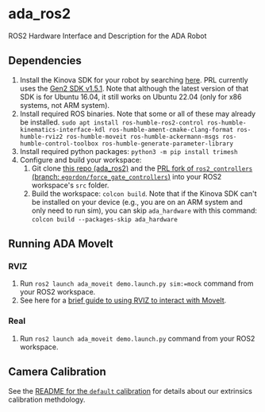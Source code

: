 # ada_ros2
ROS2 Hardware Interface and Description for the ADA Robot

## Dependencies
1. Install the Kinova SDK for your robot by searching [here](https://www.kinovarobotics.com/resources?r=79301&s). PRL currently uses the [Gen2 SDK v1.5.1](https://drive.google.com/file/d/1UEQAow0XLcVcPCeQfHK9ERBihOCclkJ9/view). Note that although the latest version of that SDK is for Ubuntu 16.04, it still works on Ubuntu 22.04 (only for x86 systems, not ARM system).
2. Install required ROS binaries. Note that some or all of these may already be installed. `sudo apt install ros-humble-ros2-control ros-humble-kinematics-interface-kdl ros-humble-ament-cmake-clang-format ros-humble-rviz2 ros-humble-moveit ros-humble-ackermann-msgs ros-humble-control-toolbox ros-humble-generate-parameter-library`
3. Install required python packages: `python3 -m pip install trimesh`
4. Configure and build your workspace:
    1. Git clone [this repo (ada_ros2)](https://github.com/personalrobotics/ada_ros2) and the [PRL fork of `ros2_controllers` (branch: `egordon/force_gate_controllers`)](https://github.com/personalrobotics/ros2_controllers/tree/egordon/force_gate_controllers) into your ROS2 workspace's `src` folder.
    2. Build the workspace: `colcon build`. Note that if the Kinova SDK can't be installed on your device (e.g., you are on an ARM system and only need to run sim), you can skip `ada_hardware` with this command: `colcon build --packages-skip ada_hardware`

## Running ADA MoveIt
### RVIZ
1. Run `ros2 launch ada_moveit demo.launch.py sim:=mock` command from your ROS2 workspace.
2. See here for a [brief guide to using RVIZ to interact with MoveIt](https://moveit.picknik.ai/humble/doc/tutorials/quickstart_in_rviz/quickstart_in_rviz_tutorial.html).

### Real
1. Run `ros2 launch ada_moveit demo.launch.py` command from your ROS2 workspace.

## Camera Calibration

See the [README for the `default` calibration](./ada_moveit/calib/default/README.md) for details about our extrinsics calibration methdology.
